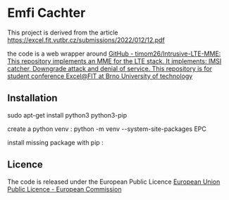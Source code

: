 # Emfi Cachter

This project is derived from the article https://excel.fit.vutbr.cz/submissions/2022/012/12.pdf

the code is a web wrapper around [GitHub - timom26/Intrusive-LTE-MME: This repository implements an MME for the LTE stack. It implements: IMSI catcher, Downgrade attack and denial of service. This repository is for student conference Excel@FIT at Brno University of technology](https://github.com/timom26/Intrusive-LTE-MME)

## Installation

sudo apt-get install python3 python3-pip

create a python venv : python -m venv --system-site-packages EPC

install missing package with pip : 



## Licence

The code is released under the European Public Licence [European Union Public Licence - European Commission](https://commission.europa.eu/content/european-union-public-licence_en)
